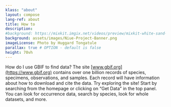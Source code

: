 ```yaml
---
klass: "about"
layout: compose
lang-ref: about
title: How to
description:
#background: https://mixkit.imgix.net/videos/preview/mixkit-white-sand-beach-and-palm-trees-1564-0.jpg?w=1200&h=630&fit=crop
background: assets/images/Niue-Project-Banner.png
imageLicense: Photo by Huggard Tongatule
parallax: true # OPTION - default is false
height: 70vh
---
```


How do I use GBIF to find data?
The site [www.gbif.org](https://www.gbif.org) contains over one billion records of species, specimens, observations, and
samples. Each record will have information about how to download and cite the data. Try exploring
the site!
Start by searching from the homepage or clicking on “Get Data” in the top panel. You can look for
occurrence data, search by species, look for whole datasets, and more. 
